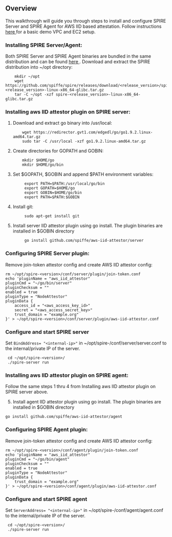 
## Overview

This walkthrough will guide you through steps to install and configure SPIRE Server and SPIRE Agent for AWS IID based attestation.
Follow instructions [ here ](https://github.com/spiffe/spiffe-example/blob/master/ec2/README.md) for a basic demo VPC and EC2 setup.

### Installing SPIRE Server/Agent:

Both SPIRE Server and SPIRE Agent binaries are bundled in the same distribution and can be found [ here ](https://github.com/spiffe/spire/releases/latest).
Download and extract the SPIRE distribution into ~/opt directory:

        mkdir ~/opt
        wget https://github.com/spiffe/spire/releases/download/<release_version>/spire-<release_version>-linux-x86_64-glibc.tar.gz
        tar -C ~/opt -xzf spire-<release_version>-linux-x86_64-glibc.tar.gz

### Installing aws IID attestor plugin on SPIRE server:

1.  Download and extract go binary into /usr/local:

            wget https://redirector.gvt1.com/edgedl/go/go1.9.2.linux-amd64.tar.gz
            sudo tar -C /usr/local -xzf go1.9.2.linux-amd64.tar.gz

2.  Create directories for GOPATH and GOBIN:

            mkdir $HOME/go
            mkdir $HOME/go/bin

3. Set $GOPATH, $GOBIN and append $PATH environment variables:

            export PATH=$PATH:/usr/local/go/bin
            export GOPATH=$HOME/go
            export GOBIN=$HOME/go/bin
            export PATH=$PATH:$GOBIN

4. Install git:

            sudo apt-get install git

5. Install server IID attestor plugin using go install. The plugin binaries are installed in $GOBIN directory

            go install github.com/spiffe/aws-iid-attestor/server


### Configuring SPIRE Server plugin:

Remove join-token attestor config and create AWS IID attestor config:

```
rm ~/opt/spire-<version>/conf/server/plugin/join-token.conf
echo 'pluginName = "aws_iid_attestor"
pluginCmd = "~/go/bin/server"
pluginChecksum = ""
enabled = true
pluginType = "NodeAttestor"
pluginData {
    access_id = "<aws_access_key_id>"
    secret = "<aws_access_secret_key>"
    trust_domain = "example.org"
}' > ~/opt/spire-<version>/conf/server/plugin/aws-iid-attestor.conf
```

### Configure and start SPIRE server

Set `BindAddress= "<internal-ip>"` in ~/opt/spire-<version>/conf/server/server.conf to the internal/private IP of the server.

     cd ~/opt/spire-<version>/
     ./spire-server run



### Installing aws IID attestor plugin on SPIRE agent:

Follow the same steps 1 thru 4 from Installing aws IID attestor plugin on SPIRE server above.

5. Install agent IID attestor plugin using go install. The plugin binaries are installed in $GOBIN directory

```
go install github.com/spiffe/aws-iid-attestor/agent
```

### Configuring SPIRE Agent plugin:
 Remove join-token attestor config and create AWS IID attestor config:

```
rm ~/opt/spire-<version>/conf/agent/plugin/join-token.conf
echo 'pluginName = "aws_iid_attestor"
pluginCmd = "~/go/bin/agent"
pluginChecksum = ""
enabled = true
pluginType = "NodeAttestor"
pluginData {
	trust_domain = "example.org"
}' > ~/opt/spire-<version>/conf/agent/plugin/aws-iid-attestor.conf
```

### Configure and start SPIRE agent
Set `ServerAddress= "<internal-ip>"` in ~/opt/spire-<version>/conf/agent/agent.conf to the internal/private IP of the server.

     cd ~/opt/spire-<version>/
     ./spire-server run

